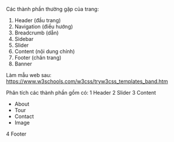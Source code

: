 Các thành phần thường gặp của trang:

1. Header (đầu trang)
2. Navigation (điều hướng)
3. Breadcrumb (dẫn)
4. Sidebar
5. Slider
6. Content (nội dung chính)
7. Footer (chân trang)
8. Banner

Làm mẫu web sau: https://www.w3schools.com/w3css/tryw3css_templates_band.htm

Phân tích các thành phần gồm có:
1 Header
2 Slider
3 Content

- About
- Tour
- Contact
- Image

4 Footer
